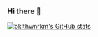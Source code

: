 ### Hi there 👋

<!--
**bklthwnrkm/bklthwnrkm** is a ✨ _special_ ✨ repository because its `README.md` (this file) appears on your GitHub profile.

Here are some ideas to get you started:

- 🔭 I’m currently working on ...
- 🌱 I’m currently learning ...
- 👯 I’m looking to collaborate on ...
- 🤔 I’m looking for help with ...
- 💬 Ask me about ...
- 📫 How to reach me: ...
- 😄 Pronouns: ...
- ⚡ Fun fact: ...
-->

[![bklthwnrkm's GitHub stats](https://github-readme-stats.vercel.app/api?username=bklthwnrkm)](https://github.com/anuraghazra/github-readme-stats)
